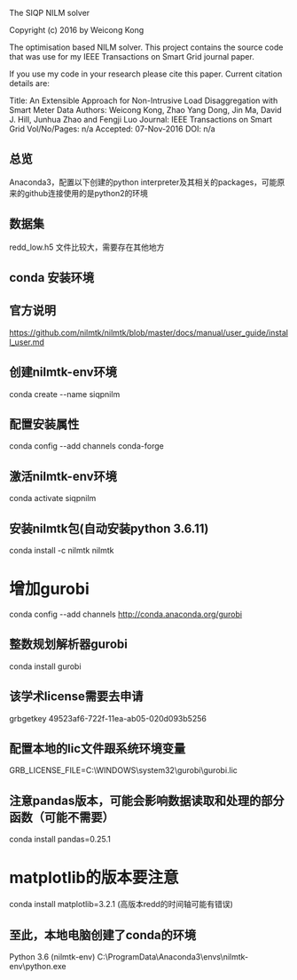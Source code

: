 The SIQP NILM solver

Copyright (c) 2016 by Weicong Kong

The optimisation based NILM solver. This project contains the source code that was use for my IEEE Transactions on Smart Grid journal paper.

If you use my code in your research please cite this paper. Current citation details are:

Title: An Extensible Approach for Non-Intrusive Load Disaggregation with Smart Meter Data
Authors: Weicong Kong, Zhao Yang Dong, Jin Ma, David J. Hill, Junhua Zhao and Fengji Luo
Journal: IEEE Transactions on Smart Grid
Vol/No/Pages: n/a
Accepted: 07-Nov-2016
DOI: n/a

## 总览
Anaconda3，配置以下创建的python interpreter及其相关的packages，可能原来的github连接使用的是python2的环境

## 数据集
redd_low.h5 文件比较大，需要存在其他地方

## conda 安装环境
## 官方说明
https://github.com/nilmtk/nilmtk/blob/master/docs/manual/user_guide/install_user.md
## 创建nilmtk-env环境
conda create --name siqpnilm
## 配置安装属性
conda config --add channels conda-forge
## 激活nilmtk-env环境
conda activate siqpnilm
## 安装nilmtk包(自动安装python 3.6.11)
conda install -c nilmtk nilmtk

#  增加gurobi

conda config --add channels http://conda.anaconda.org/gurobi

## 整数规划解析器gurobi
conda install gurobi
## 该学术license需要去申请
grbgetkey 49523af6-722f-11ea-ab05-020d093b5256
## 配置本地的lic文件跟系统环境变量
GRB_LICENSE_FILE=C:\WINDOWS\system32\gurobi\gurobi.lic
## 注意pandas版本，可能会影响数据读取和处理的部分函数（可能不需要）
conda install pandas=0.25.1

# matplotlib的版本要注意

conda install matplotlib=3.2.1  (高版本redd的时间轴可能有错误)

## 至此，本地电脑创建了conda的环境
Python 3.6 (nilmtk-env)
C:\ProgramData\Anaconda3\envs\nilmtk-env\python.exe

